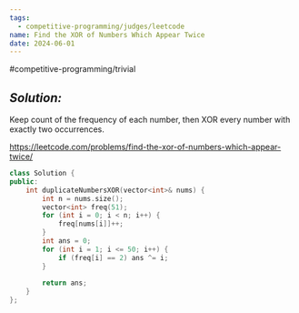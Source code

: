 ```yaml
---
tags:
  - competitive-programming/judges/leetcode
name: Find the XOR of Numbers Which Appear Twice
date: 2024-06-01 
---
```

#competitive-programming/trivial 
## _Solution:_
Keep count of the frequency of each number, then XOR every number with exactly two occurrences.

https://leetcode.com/problems/find-the-xor-of-numbers-which-appear-twice/
```cpp
class Solution {
public:
    int duplicateNumbersXOR(vector<int>& nums) {
        int n = nums.size();
        vector<int> freq(51);
        for (int i = 0; i < n; i++) {
            freq[nums[i]]++;
        }
        int ans = 0;
        for (int i = 1; i <= 50; i++) {
            if (freq[i] == 2) ans ^= i;
        }
        
        return ans;
    }
};
```